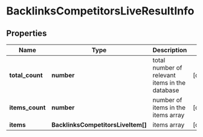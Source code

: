 # BacklinksCompetitorsLiveResultInfo

## Properties

| Name | Type | Description | Notes |
|------------ | ------------- | ------------- | -------------|
**total_count** | **number** | total number of relevant items in the database |[optional]|
**items_count** | **number** | number of items in the items array |[optional]|
**items** | **BacklinksCompetitorsLiveItem[]** | items array |[optional]|